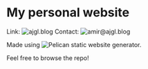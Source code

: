 # My personal website

Link: ![ajgl.blog](www.ajgl.blog)
Contact: ![amir@ajgl.blog](mailto:amir@ajgl.blog)

Made using ![Pelican](https://getpelican.com/) static website generator. 

Feel free to browse the repo!